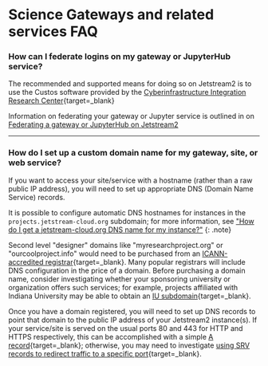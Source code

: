 # Science Gateways and related services FAQ

### How can I federate logins on my gateway or JupyterHub service?

The recommended and supported means for doing so on Jetstream2 is to use the Custos software provided by the [Cyberinfrastructure Integration Research Center](https://circ.iu.edu/){target=_blank}

Information on federating your gateway or Jupyter service is outlined in on [Federating a gateway or JupyterHub on Jetstream2](../general/federating.md) 

---

### How do I set up a custom domain name for my gateway, site, or web service?

If you want to access your site/service with a hostname (rather than a raw public IP address), you will need to set up appropriate DNS (Domain Name Service) records. 

It is possible to configure automatic DNS hostnames for instances in the `projects.jetstream-cloud.org` subdomain; for more information, see ["How do I get a jetstream-cloud.org DNS name for my instance?"](general-faq.md#how-do-i-get-a-jetstream-cloudorg-dns-name-for-my-instance)
{: .note}

Second level "designer" domains like "myresearchproject.org" or "ourcoolproject.info" would need to be purchased from an [ICANN-accredited registrar](https://www.icann.org/en/accredited-registrars){target=_blank}. Many popular registrars will include DNS configuration in the price of a domain. Before purchasing a domain name, consider investigating whether your sponsoring university or organization offers such services; for example, projects affiliated with Indiana University may be able to obtain an [IU subdomain](https://kb.iu.edu/d/aqeo){target=_blank}.

Once you have a domain registered, you will need to set up DNS records to point that domain to the public IP address of your Jetstream2 instance(s). If your service/site is served on the usual ports 80 and 443 for HTTP and HTTPS respectively, this can be accomplished with a simple [A record](https://web.archive.org/web/20230115025823/https://www.cloudflare.com/learning/dns/dns-records/dns-a-record/){target=_blank}; otherwise, you may need to investigate [using SRV records to redirect traffic to a specific port](https://web.archive.org/web/20221126130540/https://www.baeldung.com/cs/redirect-dns){target=_blank}.